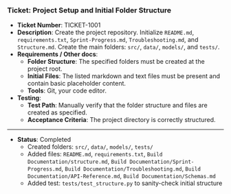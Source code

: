 ### Ticket: Project Setup and Initial Folder Structure

- **Ticket Number**: TICKET-1001
- **Description**: Create the project repository. Initialize `README.md`, `requirements.txt`, `Sprint-Progress.md`, `Troubleshooting.md`, and `Structure.md`. Create the main folders: `src/`, `data/`, `models/`, and `tests/`.
- **Requirements / Other docs**:
  - **Folder Structure**: The specified folders must be created at the project root.
  - **Initial Files**: The listed markdown and text files must be present and contain basic placeholder content.
  - **Tools**: Git, your code editor.
- **Testing**:
  - **Test Path**: Manually verify that the folder structure and files are created as specified.
  - **Acceptance Criteria**: The project directory is correctly structured.

---

- **Status**: Completed
  - Created folders: `src/`, `data/`, `models/`, `tests/`
  - Added files: `README.md`, `requirements.txt`, `Build Documentation/structure.md`, `Build Documentation/Sprint-Progress.md`, `Build Documentation/Troubleshooting.md`, `Build Documentation/API-Reference.md`, `Build Documentation/Schemas.md`
  - Added test: `tests/test_structure.py` to sanity-check initial structure 